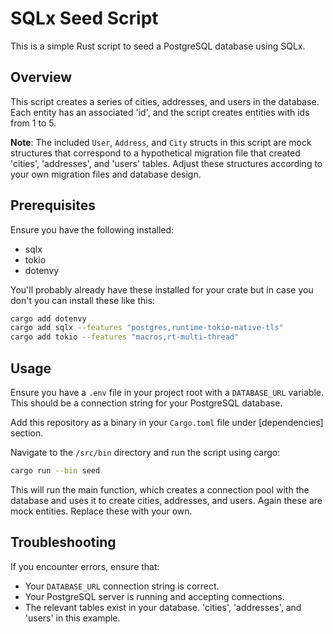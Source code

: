# SQLx Seed Script
This is a simple Rust script to seed a PostgreSQL database using SQLx.

## Overview
This script creates a series of cities, addresses, and users in the database.  Each entity has an associated 'id', and the script creates entities with ids from 1 to 5.

**Note**: The included `User`, `Address`, and `City` structs in this script are mock structures that correspond to a hypothetical migration file that created 'cities', 'addresses', and 'users' tables. Adjust these structures according to your own migration files and database design.

## Prerequisites
Ensure you have the following installed:

- sqlx
- tokio
- dotenvy

You'll probably already have these installed for your crate but in case you don't you can install these like this:

```sh
cargo add dotenvy
cargo add sqlx --features "postgres,runtime-tokio-native-tls"
cargo add tokio --features "macros,rt-multi-thread"
```

## Usage
Ensure you have a `.env` file in your project root with a `DATABASE_URL` variable. This should be a connection string for your PostgreSQL database.

Add this repository as a binary in your `Cargo.toml` file under [dependencies] section.

Navigate to the `/src/bin` directory and run the script using cargo:

```sh
cargo run --bin seed
```

This will run the main function, which creates a connection pool with the database and uses it to create cities, addresses, and users. Again these are mock entities. Replace these with your own.

## Troubleshooting
If you encounter errors, ensure that:

- Your `DATABASE_URL` connection string is correct.
- Your PostgreSQL server is running and accepting connections.
- The relevant tables exist in your database. 'cities', 'addresses', and 'users' in this example.
